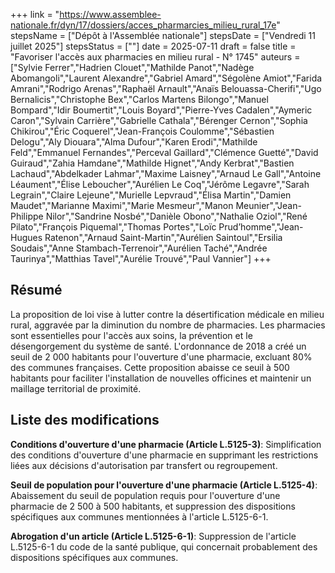 +++
link = "https://www.assemblee-nationale.fr/dyn/17/dossiers/acces_pharmarcies_milieu_rural_17e"
stepsName = ["Dépôt à l'Assemblée nationale"]
stepsDate = ["Vendredi 11 juillet 2025"]
stepsStatus = [""]
date = 2025-07-11
draft = false
title = "Favoriser l'accès aux pharmacies en milieu rural - N° 1745"
auteurs = ["Sylvie Ferrer","Hadrien Clouet","Mathilde Panot","Nadège Abomangoli","Laurent Alexandre","Gabriel Amard","Ségolène Amiot","Farida Amrani","Rodrigo Arenas","Raphaël Arnault","Anaïs Belouassa-Cherifi","Ugo Bernalicis","Christophe Bex","Carlos Martens Bilongo","Manuel Bompard","Idir Boumertit","Louis Boyard","Pierre-Yves Cadalen","Aymeric Caron","Sylvain Carrière","Gabrielle Cathala","Bérenger Cernon","Sophia Chikirou","Éric Coquerel","Jean-François Coulomme","Sébastien Delogu","Aly Diouara","Alma Dufour","Karen Erodi","Mathilde Feld","Emmanuel Fernandes","Perceval Gaillard","Clémence Guetté","David Guiraud","Zahia Hamdane","Mathilde Hignet","Andy Kerbrat","Bastien Lachaud","Abdelkader Lahmar","Maxime Laisney","Arnaud Le Gall","Antoine Léaument","Élise Leboucher","Aurélien Le Coq","Jérôme Legavre","Sarah Legrain","Claire Lejeune","Murielle Lepvraud","Élisa Martin","Damien Maudet","Marianne Maximi","Marie Mesmeur","Manon Meunier","Jean-Philippe Nilor","Sandrine Nosbé","Danièle Obono","Nathalie Oziol","René Pilato","François Piquemal","Thomas Portes","Loïc Prud’homme","Jean-Hugues Ratenon","Arnaud Saint-Martin","Aurélien Saintoul","Ersilia Soudais","Anne Stambach-Terrenoir","Aurélien Taché","Andrée Taurinya","Matthias Tavel","Aurélie Trouvé","Paul Vannier"]
+++

## Résumé

La proposition de loi vise à lutter contre la désertification médicale en milieu rural, aggravée par la diminution du nombre de pharmacies. Les pharmacies sont essentielles pour l'accès aux soins, la prévention et le désengorgement du système de santé. L'ordonnance de 2018 a créé un seuil de 2 000 habitants pour l'ouverture d'une pharmacie, excluant 80% des communes françaises. Cette proposition abaisse ce seuil à 500 habitants pour faciliter l'installation de nouvelles officines et maintenir un maillage territorial de proximité.

## Liste des modifications

**Conditions d'ouverture d'une pharmacie (Article L.5125-3)**: Simplification des conditions d'ouverture d'une pharmacie en supprimant les restrictions liées aux décisions d'autorisation par transfert ou regroupement.

**Seuil de population pour l'ouverture d'une pharmacie (Article L.5125-4)**: Abaissement du seuil de population requis pour l'ouverture d'une pharmacie de 2 500 à 500 habitants, et suppression des dispositions spécifiques aux communes mentionnées à l'article L.5125-6-1.

**Abrogation d'un article (Article L.5125-6-1)**: Suppression de l'article L.5125-6-1 du code de la santé publique, qui concernait probablement des dispositions spécifiques aux communes.
